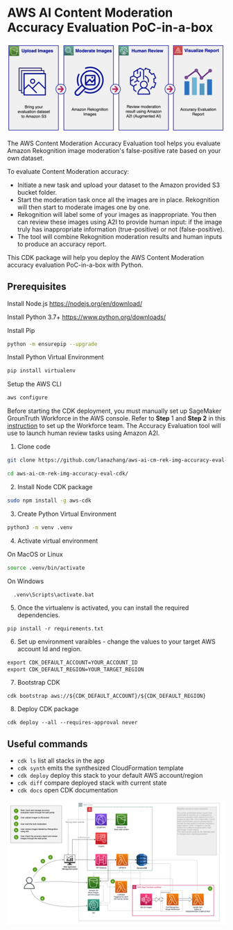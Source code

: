 # AWS AI Content Moderation Accuracy Evaluation PoC-in-a-box

![workflow digram](static/flow_diagram.png)

The AWS Content Moderation Accuracy Evaluation tool helps you evaluate Amazon Rekognition image moderation's false-positive rate based on your own dataset. 

To evaluate Content Moderation accuracy:

* Initiate a new task and upload your dataset to the Amazon provided S3 bucket folder.
* Start the moderation task once all the images are in place. Rekognition will then start to moderate images one by one.
* Rekognition will label some of your images as inappropriate. You then can review these images using A2I to provide human input: if the image truly has inappropriate information (true-positive) or not (false-positive).
* The tool will combine Rekognition moderation results and human inputs to produce an accuracy report.

This CDK package will help you deploy the AWS Content Moderation accuracy evaluation PoC-in-a-box with Python.

## Prerequisites

Install Node.js
https://nodejs.org/en/download/

Install Python 3.7+
https://www.python.org/downloads/

Install Pip
```sh
python -m ensurepip --upgrade
```

Install Python Virtual Environment
```sh
pip install virtualenv
```

Setup the AWS CLI
```sh
aws configure                                                                     
 ```                      

Before starting the CDK deployment, you must manually set up SageMaker GrounTruth Workforce in the AWS console.
Refer to **Step** 1 and **Step 2** in this [instruction](https://catalog.us-east-1.prod.workshops.aws/workshops/1ece9ffd-4c24-4e66-b42a-0c0e13b0f668/en-US/content-moderation/01-image-moderation/02-image-moderation-with-a2i) to set up the Workforce team. The Accuracy Evaluation tool will use to launch human review tasks using Amazon A2I.


1. Clone code
```sh
git clone https://github.com/lanazhang/aws-ai-cm-rek-img-accuracy-eval-cdk.git
```
```sh
cd aws-ai-cm-rek-img-accuracy-eval-cdk/
```

2. Install Node CDK package
```sh
sudo npm install -g aws-cdk
```

3. Create Python Virtual Environment
```sh
python3 -m venv .venv
```

4. Activate virtual environment

  On MacOS or Linux
  ```sh
  source .venv/bin/activate
  ```
  On Windows
  ```sh
    .venv\Scripts\activate.bat                                        
```

5. Once the virtualenv is activated, you can install the required dependencies.

```
pip install -r requirements.txt
```

6. Set up environment varaibles - change the values to your target AWS account Id and region.
```
export CDK_DEFAULT_ACCOUNT=YOUR_ACCOUNT_ID
export CDK_DEFAULT_REGION=YOUR_TARGET_REGION
```

7. Bootstrap CDK
```
cdk bootstrap aws://${CDK_DEFAULT_ACCOUNT}/${CDK_DEFAULT_REGION}
```

8. Deploy CDK package
```
cdk deploy --all --requires-approval never
```


## Useful commands

 * `cdk ls`          list all stacks in the app
 * `cdk synth`       emits the synthesized CloudFormation template
 * `cdk deploy`      deploy this stack to your default AWS account/region
 * `cdk diff`        compare deployed stack with current state
 * `cdk docs`        open CDK documentation

![workflow digram](static/cm-accuray-eval-architecture.png)

